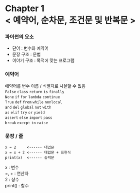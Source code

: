 Chapter 1<br/>
< 예약어, 순차문, 조건문 및 반복문 >
=====================


### 파이썬의 요소
- 단어 : 변수와 예약어
- 문장 구조 : 문법
- 이야기 구조 : 목적에 맞는 프로그램


### 예약어
에약어를 변수 이름 / 식별자로 사욜할 수 없음<br/>
`False`  `class`  `return`  `is`  `finally` <br/>
`None`  `if`  `for`  `lambda`  `continue` <br/>
`True`  `def`  `from`  `while`  `nonlocal` <br/>
`and`  `del`  `global`  `not`  `with`<br/>
`as`  `elif`  `try`  `or`  `yield`<br/>
`assert`  `else`  `import`  `pass`<br/>
`break`  `execpt`  `in`  `raise`


### 문장 / 줄
```
x = 2     <------ 대입문
x = x + 2 <------ 대입문 + 표현식
print(x)  <------ 출력문
```
x  : 변수<br/>
=, +  : 연산자<br/>
2  : 상수<br/>
print() : 함수<br/>
